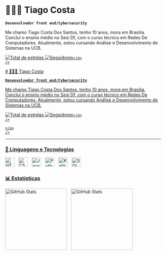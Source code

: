 # 🧑🏻‍💻 Tiago Costa 

**`Desenvolvedor front end/Cybersecurity`**

Me chamo Tiago Costa Dos Santos, tenho 10 anos, mora em Brasilia. Concluí o ensino médio no Sesi Df, com o curso técnico em Redes De Computadores. Atualmente, estou cursando Análise e Desenvolvimento de Sistemas na UCB.

<p>    <a href="https://github.com/tiago-costacs
?tab=repositories&sort=stargazers">
        <img 
            alt="Total de estrelas" 
            title="Total de estrelas GitHub" 
            src="https://custom-icon-badges.demolab.com/github/stars/tiago-costacs?color=55960c&style=for-the-badge&labelColor=488207&logo=star&label=estrelas"
        />
    </a>
    <a href="https://github.com/tiago-costacs?tab=followers">
        <img 
            alt="Seguidores" 
            title="Me siga no GitHub" 
            src="https://custom-icon-badges.demolab.com/github/followers/tiago-costacs?color=236ad3&labelColor=1155ba&style=for-the-badge&logo=github&label=Seguidores&logoColor=white"
        
    </a>
    />


</p>
# 🧑🏻‍💻 Tiago Costa 

**`Desenvolvedor front end/Cybersecurity`**

Me chamo Tiago Costa Dos Santos, tenho 10 anos, mora em Brasilia. Concluí o ensino médio no Sesi Df, com o curso técnico em Redes De Computadores. Atualmente, estou cursando Análise e Desenvolvimento de Sistemas na UCB.

<p>    <a href="https://github.com/tiago-costacs
?tab=repositories&sort=stargazers">
        <img 
            alt="Total de estrelas" 
            title="Total de estrelas GitHub" 
            src="https://custom-icon-badges.demolab.com/github/stars/tiago-costacs?color=55960c&style=for-the-badge&labelColor=488207&logo=star&label=estrelas"
        />
    </a>
    <a href="https://github.com/tiago-costacs?tab=followers">
        <img 
            alt="Seguidores" 
            title="Me siga no GitHub" 
            src="https://custom-icon-badges.demolab.com/github/followers/tiago-costacs?color=236ad3&labelColor=1155ba&style=for-the-badge&logo=github&label=Seguidores&logoColor=white"
        
    </a>
    />


</p>

    </a>
    />


</p>

---

### 🤖 Linguagens e Tecnologias

<img 
    align="left" 
    alt="HTML"
    title="HTML" 
    width="30px" 
    style="padding-right: 10px;" 
    src="https://cdn.jsdelivr.net/gh/devicons/devicon@latest/icons/html5/html5-original.svg" 
/>
<img 
    align="left" 
    alt="CSS" 
    title="CSS"
    width="30px" 
    style="padding-right: 10px;" 
    src="https://cdn.jsdelivr.net/gh/devicons/devicon@latest/icons/css3/css3-original.svg" 
/>
<img 
    align="left" 
    alt="JavaScript" 
    title="JavaScript"
    width="30px" 
    style="padding-right: 10px;" 
    src="https://cdn.jsdelivr.net/gh/devicons/devicon@latest/icons/javascript/javascript-original.svg" 
/>


<img 
    align="left" 
    alt="Python" 
    title="Python"
    width="30px" 
    style="padding-right: 10px;" 
    src="https://cdn.jsdelivr.net/gh/devicons/devicon@latest/icons/python/python-original.svg" 
/>

<img 
align="left" 
    alt="Kalilinux" 
    title="Kali linux"
    width="30px" 
    style="padding-right: 10px;" 
     src="https://cdn.jsdelivr.net/gh/devicons/devicon@latest/icons/kalilinux/kalilinux-original-wordmark.svg" />


<img 
align="left" 
    alt="SQL" 
    title="SQL"
    width="30px" 
    style="padding-right: 10px;" 
    src="https://cdn.jsdelivr.net/gh/devicons/devicon@latest/icons/azuresqldatabase/azuresqldatabase-original.svg" />


<br/>
<br/>

### 📊 Estatísticas

<p>
  <img 
    align="left" 
    alt="GitHub Stats" 
    height="200" 
    style="padding-right: 10px;" 
    src="https://github-readme-stats.vercel.app/api?username=tiago-costacs&show_icons=true&theme=tokyonight&include_all_commits=true&locale=pt-br" 
  />

<img 
      align="left" 
      alt="GitHub Stats" 
      height="200" 
      src="https://github-readme-stats.vercel.app/api/top-langs/?username=tiago-costacs&theme=tokyonight&layout=compact&custom_title=Tecnologias&langs_count=9" 
  />

</p>
